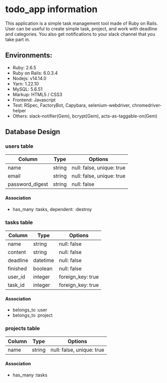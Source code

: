 # todo_app information

This application is a simple task management tool made of Ruby on Rails.
User can be useful to create simple task, project, and work with deadline and categories.
You also get notifications to your slack channel that you take part in.

## Environments:

  * Ruby: 2.6.5
  * Ruby on Rails: 6.0.3.4
  * Nodejs: v14.14.0
  * Yarn: 1.22.10
  * MySQL: 5.6.51
  * Markup: HTML5 / CSS3
  * Frontend: Javascript
  * Test: RSpec, FactoryBot, Capybara, selenium-webdriver, chromedriver-helper
  * Others: slack-notifier(Gem), bcrypt(Gem), acts-as-taggable-on(Gem)

## Database Design

### users table

| Column             | Type                | Options                    |
|--------------------|---------------------|----------------------------|
| name               | string              | null: false, unique: true  |
| email              | string              | null: false, unique: true  |
| password_digest    | string              | null: false                |

#### Association

- has_many :tasks, dependent: :destroy

### tasks table

| Column             | Type                | Options                    |
|--------------------|---------------------|----------------------------|
| name               | string              | null: false                |
| content            | string              | null: false                |
| deadline           | datetime            | null: false                |
| finished           | boolean             | null: false                |
| user_id            | integer             | foreign_key: true          |
| task_id            | integer             | foreign_key: true          |


#### Association

- belongs_to :user
- belongs_to :project

### projects table

| Column             | Type                | Options                         |
|--------------------|---------------------|---------------------------------|
| name               | string              | null: false, unique: true       |

#### Association

- has_many :tasks

